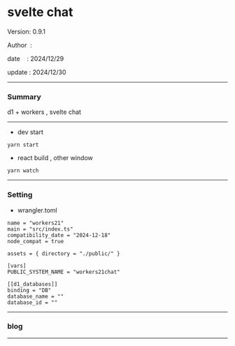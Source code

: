 ﻿# svelte chat

 Version: 0.9.1

 Author  :

 date    : 2024/12/29

 update  : 2024/12/30 

***
### Summary

d1 +  workers , svelte chat

***
* dev start
```
yarn start
```
* react build , other window

```
yarn watch
```
***
### Setting

* wrangler.toml

```
name = "workers21"
main = "src/index.ts"
compatibility_date = "2024-12-18"
node_compat = true

assets = { directory = "./public/" }

[vars]
PUBLIC_SYSTEM_NAME = "workers21chat"

[[d1_databases]]
binding = "DB"
database_name = ""
database_id = ""
```
***
### blog 

***

